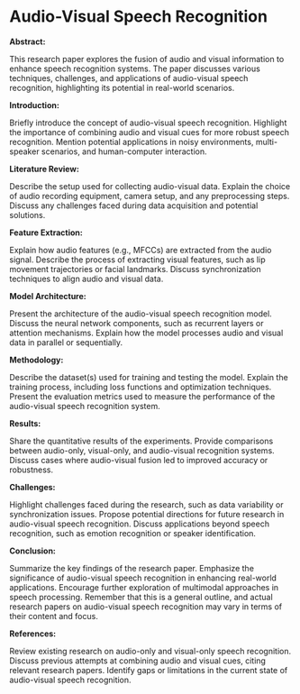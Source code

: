 
# Audio-Visual Speech Recognition

**Abstract:**

This research paper explores the fusion of audio and visual information to enhance speech recognition systems.
The paper discusses various techniques, challenges, and applications of audio-visual speech recognition, highlighting its potential in real-world scenarios.

**Introduction:**

Briefly introduce the concept of audio-visual speech recognition.
Highlight the importance of combining audio and visual cues for more robust speech recognition.
Mention potential applications in noisy environments, multi-speaker scenarios, and human-computer interaction.

**Literature Review:**

Describe the setup used for collecting audio-visual data.
Explain the choice of audio recording equipment, camera setup, and any preprocessing steps.
Discuss any challenges faced during data acquisition and potential solutions.

**Feature Extraction:**

Explain how audio features (e.g., MFCCs) are extracted from the audio signal.
Describe the process of extracting visual features, such as lip movement trajectories or facial landmarks.
Discuss synchronization techniques to align audio and visual data.

**Model Architecture:**

Present the architecture of the audio-visual speech recognition model.
Discuss the neural network components, such as recurrent layers or attention mechanisms.
Explain how the model processes audio and visual data in parallel or sequentially.

**Methodology:**

Describe the dataset(s) used for training and testing the model.
Explain the training process, including loss functions and optimization techniques.
Present the evaluation metrics used to measure the performance of the audio-visual speech recognition system.

**Results:**

Share the quantitative results of the experiments.
Provide comparisons between audio-only, visual-only, and audio-visual recognition systems.
Discuss cases where audio-visual fusion led to improved accuracy or robustness.

**Challenges:**

Highlight challenges faced during the research, such as data variability or synchronization issues.
Propose potential directions for future research in audio-visual speech recognition.
Discuss applications beyond speech recognition, such as emotion recognition or speaker identification.

**Conclusion:**

Summarize the key findings of the research paper.
Emphasize the significance of audio-visual speech recognition in enhancing real-world applications.
Encourage further exploration of multimodal approaches in speech processing.
Remember that this is a general outline, and actual research papers on audio-visual speech recognition may vary in terms of their content and focus.

**References:**

Review existing research on audio-only and visual-only speech recognition.
Discuss previous attempts at combining audio and visual cues, citing relevant research papers.
Identify gaps or limitations in the current state of audio-visual speech recognition.

